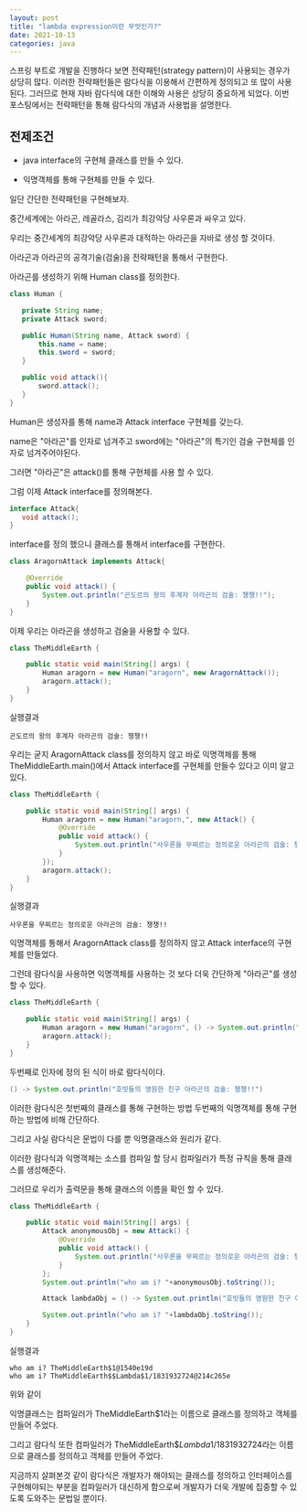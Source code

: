 ```yaml
---
layout: post
title: "lambda expression이란 무엇인가?"
date: 2021-10-13
categories: java
---
```


스프링 부트로 개발을 진행하다 보면 전략패턴(strategy pattern)이 사용되는 경우가 상당히 많다. 이러한 전략패턴들은 람다식을 이용해서 간편하게 정의되고 또 많이 사용된다. 그러므로 현재 자바 람다식에 대한 이해와 사용은 상당히 중요하게 되었다. 이번 포스팅에서는 전략패턴을 통해 람다식의 개념과 사용법을 설명한다.

## 전제조건

* java interface의 구현체 클래스를 만들 수 있다.

* 익명객체를 통해 구현체를 만들 수 있다.

일단 간단한 전략패턴을 구현해보자.
 
중간세계에는 아라곤, 레골라스, 김리가 최강악당 사우론과 싸우고 있다.

우리는 중간세계의 최강악당 사우론과 대적하는 아라곤을 자바로 생성 할 것이다.

아라곤과 아라곤의 공격기술(검술)을 전략패턴을 통해서 구현한다.

아라곤를 생성하기 위해 Human class를 정의한다.

 ```java
class Human {

    private String name;
    private Attack sword;

    public Human(String name, Attack sword) {
        this.name = name;
        this.sword = sword;
    }

    public void attack(){
        sword.attack();
    }
}
 ```

Human은 생성자를 통해 name과 Attack interface 구현체를 갖는다.

name은 "아라곤"를 인자로 넘겨주고 sword에는 "아라곤"의 특기인 검술 구현체를 인자로 넘겨주어야된다.

그러면 "아라곤"은 attack()를 통해 구현체를 사용 할 수 있다.

그럼 이제 Attack interface를 정의해본다.
 ```java
interface Attack{
    void attack();
}
 ```
interface를 정의 했으니 클래스를 통해서 interface를 구현한다.

```java
class AragornAttack implements Attack{

    @Override
    public void attack() {
        System.out.println("곤도르의 왕의 후계자 아라곤의 검술: 챙챙!!");
    }
}
```

이제 우리는 아라곤을 생성하고 검술을 사용할 수 있다.

```java
class TheMiddleEarth {

    public static void main(String[] args) {
        Human aragorn = new Human("aragorn", new AragornAttack());
        aragorn.attack();
    }
}
```

실행결과
```
곤도르의 왕의 후계자 아라곤의 검술: 챙챙!!
```

우리는 굳지 AragornAttack class를 정의하지 않고 바로 익명객체를 통해 TheMiddleEarth.main()에서 Attack interface를 구현체를 만들수 있다고 이미 알고 있다.

```java
class TheMiddleEarth {

    public static void main(String[] args) {
        Human aragorn = new Human("aragorn,", new Attack() {
            @Override
            public void attack() {
                System.out.println("사우론을 무찌르는 정의로운 아라곤의 검술: 챙챙!!");
            }
        });
        aragorn.attack();
    }
}
```

실행결과
```
사우론을 무찌르는 정의로운 아라곤의 검술: 챙챙!!
```

익명객체를 통해서 AragornAttack class를 정의하지 않고 Attack interface의 구현체를 만들었다. 

그런데 람다식을 사용하면 익명객체를 사용하는 것 보다 더욱 간단하게 "아라곤"를 생성 할 수 있다.

```java
class TheMiddleEarth {

    public static void main(String[] args) {
        Human aragorn = new Human("aragorn", () -> System.out.println("호빗들의 영원한 친구 아라곤의 검술: 챙챙!!"));
        aragorn.attack();
    }
}
```

두번째로 인자에 정의 된 식이 바로 람다식이다.

```java
() -> System.out.println("호빗들의 영원한 친구 아라곤의 검술: 챙챙!!")
```

이러한 람다식은 첫번째의 클래스를 통해 구현하는 방법 두번째의 익명객체를 통해 구현하는 방법에 비해 간단하다.

그리고 사실 람다식은 문법이 다를 뿐 익명클래스와 원리가 같다.

이러한 람다식과 익명객체는 소스를 컴파일 할 당시 컴파일러가 특정 규칙을 통해 클래스를 생성해준다.

그러므로 우리가 출력문을 통해 클래스의 이름을 확인 할 수 있다.


```java
class TheMiddleEarth {

    public static void main(String[] args) {
        Attack anonymousObj = new Attack() {
            @Override
            public void attack() {
                System.out.println("사우론을 무찌르는 정의로운 아라곤의 검술: 챙챙!!");
            }
        };
        System.out.println("who am i? "+anonymousObj.toString());

        Attack lambdaObj = () -> System.out.println("호빗들의 영원한 친구 아라곤의 검술: 챙챙!!");

        System.out.println("who am i? "+lambdaObj.toString());
    }
}

```

실행결과
```
who am i? TheMiddleEarth$1@1540e19d
who am i? TheMiddleEarth$$Lambda$1/1831932724@214c265e
```

위와 같이 

익명클래스는 컴파일러가 TheMiddleEarth$1라는 이름으로 클래스를 정의하고 객체를 만들어 주었다.

그리고 람다식 또한 컴파일러가 TheMiddleEarth$$Lambda$1/1831932724라는 이름으로 클래스를 정의하고 객체를 만들어 주었다.

지금까지 살펴본것 같이 람다식은 개발자가 해야되는 클래스를 정의하고 인터페이스를 구현해야되는 부분을 컴파일러가 대신하게 함으로써 개발자가 더욱 개발에 집중할 수 있도록 도와주는 문법일 뿐이다.